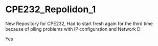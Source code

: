 # CPE232_Repolidon_1
New Repository for CPE232, 
Had to start fresh again for the third time
because of piling problems with IP configuration and Network
D:

Yes

